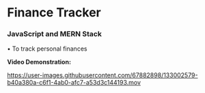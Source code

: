 # Finance Tracker

### JavaScript and MERN Stack 

• To track personal finances  

**Video Demonstration:**

https://user-images.githubusercontent.com/67882898/133002579-b40a380a-c6f1-4ab0-afc7-a53d3c144193.mov


